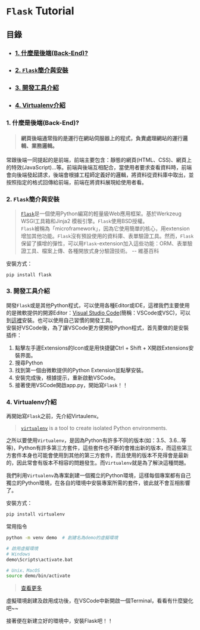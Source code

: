 # ```Flask``` Tutorial

## 目錄
- ### [1. 什麼是後端(Back-End)?](#1.-什麼是後端(Back-End?) )
- ### [2. ```Flask```簡介與安裝](#2.-```Flask```簡介與安裝)
- ### [3. 開發工具介紹](#3.-開發工具介紹)
- ### [4. Virtualenv介紹](#4.-Virtualenv介紹)


### 1. 什麼是後端(Back-End)?
> #### 網頁後端通常指的是運行在網站伺服器上的程式，負責處理網站的運行邏輯、業務邏輯。

常跟後端一同提起的是前端，前端主要包含：靜態的網頁(HTML、CSS)、網頁上的特效(JavaScript)...等。前端與後端互相配合，當使用者要求查看資料時，前端會向後端發起請求，後端會根據工程師定義好的邏輯，將資料從資料庫中取出，並按照指定的格式回傳給前端，前端在將資料展現給使用者看。

### 2. ```Flask```簡介與安裝
> [```Flask```](https://flask.palletsprojects.com/en/master/)是一個使用Python編寫的輕量級Web應用框架。基於Werkzeug WSGI工具箱和Jinja2 模板引擎。```Flask```使用BSD授權。  
> ```Flask```被稱為「microframework」，因為它使用簡單的核心，用extension增加其他功能。```Flask```沒有預設使用的資料庫、表單驗證工具。然而，```Flask```保留了擴增的彈性，可以用```Flask```-extension加入這些功能：ORM、表單驗證工具、檔案上傳、各種開放式身分驗證技術。  -- 維基百科

安裝方式：
```bash
pip install flask
```

### 3. 開發工具介紹
開發```Flask```或是其他Python程式，可以使用各種Editor或IDE，這裡我們主要使用的是微軟提供的開源Editor：[Visual Studio Code](https://code.visualstudio.com/)(簡稱：VSCode或VSC)，可以到[這裡](https://code.visualstudio.com/)安裝。也可以使用自己習慣的開發工具。  
安裝好VSCode後，為了讓VSCode更方便開發Python程式，首先要做的是安裝插件：

 1. 點擊左手邊Extensions的Icon或是用快捷鍵Ctrl + Shift + X開啟Extensions安裝界面。
 2. 搜尋Python
 3. 找到第一個由微軟提供的Python Extension並點擊安裝。
 4. 安裝完成後，根據提示，重新啟動VSCode。
 5. 接著使用VSCode開啟app.py，開始寫```Flask```！！

### 4. Virtualenv介紹
再開始寫```Flask```之前，先介紹Virtaulenv。
> [```virtualenv```](https://virtualenv.pypa.io/en/latest/) is a tool to create isolated Python environments.

之所以要使用```Virtualenv```，是因為Python有許多不同的版本(如：3.5、3.6...等等)，Python有許多第三方套件，這些套件也不斷的會推出新的版本，而這些第三方套件本身也可能會使用到其他的第三方套件，而且使用的版本不見得會是最新的，因此常會有版本不相容的問題發生。而```Virtualenv```就是為了解決這種問題。

我們利用```Virtualenv```為專案創建一個獨立的Python環境，這樣每個專案都有自己獨立的Python環境，在各自的環境中安裝專案所需的套件，彼此就不會互相影響了。

安裝方式：
```bash
pip install virtualenv
```

常用指令
```bash
python -m venv demo  # 創建名為demo的虛擬環境

# 啟用虛擬環境
# Windows
demo\Scripts\activate.bat

# Unix、MacOS
source demo/bin/activate
```
> [查看更多](https://docs.python.org/zh-tw/3/tutorial/venv.html)

虛擬環境創建及啟用成功後，在VSCode中新開啟一個Terminal，看看有什麼變化吧~~

接著便在新建立好的環境中，安裝Flask吧！！